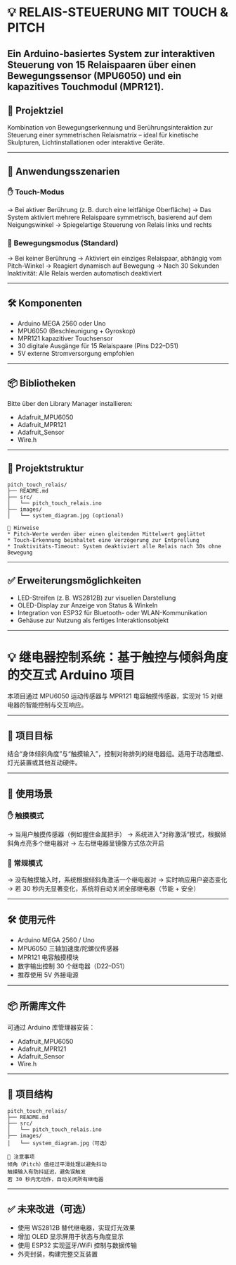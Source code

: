 # 💡 RELAIS-STEUERUNG MIT TOUCH & PITCH

Ein Arduino-basiertes System zur interaktiven Steuerung von 15 Relaispaaren über einen Bewegungssensor (MPU6050) und ein kapazitives Touchmodul (MPR121).
---

## 🎯 Projektziel

Kombination von Bewegungserkennung und Berührungsinteraktion zur Steuerung einer symmetrischen Relaismatrix – ideal für kinetische Skulpturen, Lichtinstallationen oder interaktive Geräte.

---

## 🤯 Anwendungsszenarien

### ✋ Touch-Modus

→ Bei aktiver Berührung (z. B. durch eine leitfähige Oberfläche)
→ Das System aktiviert mehrere Relaispaare symmetrisch, basierend auf dem Neigungswinkel
→ Spiegelartige Steuerung von Relais links und rechts

### 🏃 Bewegungsmodus (Standard)

→ Bei keiner Berührung
→ Aktiviert ein einziges Relaispaar, abhängig vom Pitch-Winkel
→ Reagiert dynamisch auf Bewegung
→ Nach 30 Sekunden Inaktivität: Alle Relais werden automatisch deaktiviert

---

## 🛠 Komponenten

* Arduino MEGA 2560 oder Uno
* MPU6050 (Beschleunigung + Gyroskop)
* MPR121 kapazitiver Touchsensor
* 30 digitale Ausgänge für 15 Relaispaare (Pins D22–D51)
* 5V externe Stromversorgung empfohlen

---

## 📦 Bibliotheken

Bitte über den Library Manager installieren:
* Adafruit_MPU6050
* Adafruit_MPR121
* Adafruit_Sensor
* Wire.h

---

## 📁 Projektstruktur

```text
pitch_touch_relais/
├── README.md
├── src/
│   └── pitch_touch_relais.ino
├── images/
│   └── system_diagram.jpg (optional)
```

```
📌 Hinweise
* Pitch-Werte werden über einen gleitenden Mittelwert geglättet
* Touch-Erkennung beinhaltet eine Verzögerung zur Entprellung
* Inaktivitäts-Timeout: System deaktiviert alle Relais nach 30s ohne Bewegung
```

---

## ✅ Erweiterungsmöglichkeiten

* LED-Streifen (z. B. WS2812B) zur visuellen Darstellung
* OLED-Display zur Anzeige von Status & Winkeln
* Integration von ESP32 für Bluetooth- oder WLAN-Kommunikation
* Gehäuse zur Nutzung als fertiges Interaktionsobjekt

---

# 💡 继电器控制系统：基于触控与倾斜角度的交互式 Arduino 项目

本项目通过 MPU6050 运动传感器与 MPR121 电容触摸传感器，实现对 15 对继电器的智能控制与交互响应。

---

## 🎯 项目目标

结合“身体倾斜角度”与“触摸输入”，控制对称排列的继电器组。适用于动态雕塑、灯光装置或其他互动硬件。

---

## 🤯 使用场景

### ✋ 触摸模式

→ 当用户触摸传感器（例如握住金属把手）
→ 系统进入“对称激活”模式，根据倾斜角点亮多个继电器对
→ 左右继电器呈镜像方式依次开启

### 🏃 常规模式

→ 没有触摸输入时，系统根据倾斜角激活一个继电器对
→ 实时响应用户姿态变化
→ 若 30 秒内无显著变化，系统将自动关闭全部继电器（节能 + 安全）

---

## 🛠 使用元件

* Arduino MEGA 2560 / Uno 
* MPU6050 三轴加速度/陀螺仪传感器
* MPR121 电容触摸模块
* 数字输出控制 30 个继电器（D22–D51）
* 推荐使用 5V 外接电源


---

## 📦 所需库文件

可通过 Arduino 库管理器安装：

* Adafruit_MPU6050
* Adafruit_MPR121
* Adafruit_Sensor
* Wire.h

---

## 📁 项目结构

```text
pitch_touch_relais/
├── README.md
├── src/
│   └── pitch_touch_relais.ino
├── images/
│   └── system_diagram.jpg（可选）

```

```
📌 注意事项
倾角（Pitch）值经过平滑处理以避免抖动
触摸输入有防抖延迟，避免误触发
若 30 秒内无动作，自动关闭所有继电器
```

---

## ✅ 未来改进（可选）

* 使用 WS2812B 替代继电器，实现灯光效果
* 增加 OLED 显示屏用于状态与角度显示
* 使用 ESP32 实现蓝牙/WiFi 控制与数据传输 
* 外壳封装，构建完整交互装置
